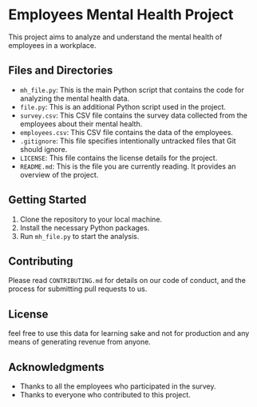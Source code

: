# Employees Mental Health Project

This project aims to analyze and understand the mental health of employees in a workplace. 

## Files and Directories

- `mh_file.py`: This is the main Python script that contains the code for analyzing the mental health data.
- `file.py`: This is an additional Python script used in the project.
- `survey.csv`: This CSV file contains the survey data collected from the employees about their mental health.
- `employees.csv`: This CSV file contains the data of the employees.
- `.gitignore`: This file specifies intentionally untracked files that Git should ignore.
- `LICENSE`: This file contains the license details for the project.
- `README.md`: This is the file you are currently reading. It provides an overview of the project.

## Getting Started

1. Clone the repository to your local machine.
2. Install the necessary Python packages.
3. Run `mh_file.py` to start the analysis.

## Contributing

Please read `CONTRIBUTING.md` for details on our code of conduct, and the process for submitting pull requests to us.

## License

feel free to use this data for learning sake and not for production and any means of generating revenue from anyone.
## Acknowledgments

- Thanks to all the employees who participated in the survey.
- Thanks to everyone who contributed to this project.

